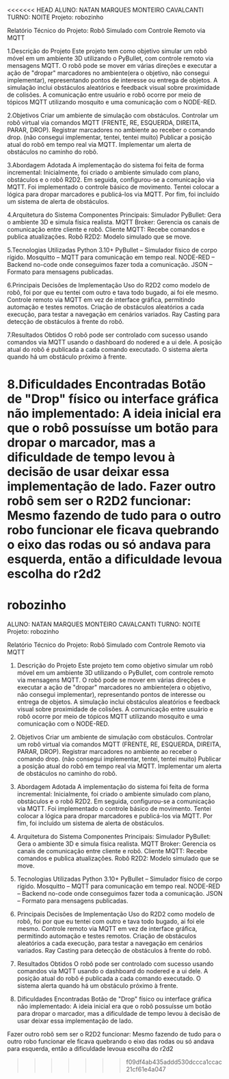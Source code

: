 <<<<<<< HEAD
ALUNO: NATAN MARQUES MONTEIRO CAVALCANTI TURNO: NOITE Projeto: robozinho

Relatório Técnico do Projeto: Robô Simulado com Controle Remoto via MQTT

1.Descrição do Projeto Este projeto tem como objetivo simular um robô móvel em um ambiente 3D utilizando o PyBullet, com controle remoto via mensagens MQTT. O robô pode se mover em várias direções e executar a ação de "dropar" marcadores no ambiente(era o objetivo, não consegui implementar), representando pontos de interesse ou entrega de objetos. A simulação inclui obstáculos aleatórios e feedback visual sobre proximidade de colisões. A comunicação entre usuário e robô ocorre por meio de tópicos MQTT utilizando mosquito e uma comunicação com o NODE-RED.

2.Objetivos Criar um ambiente de simulação com obstáculos. Controlar um robô virtual via comandos MQTT (FRENTE, RE, ESQUERDA, DIREITA, PARAR, DROP). Registrar marcadores no ambiente ao receber o comando drop. (não consegui implementar, tentei, tentei muito) Publicar a posição atual do robô em tempo real via MQTT. Implementar um alerta de obstáculos no caminho do robô.

3.Abordagem Adotada A implementação do sistema foi feita de forma incremental: Inicialmente, foi criado o ambiente simulado com plano, obstáculos e o robô R2D2. Em seguida, configurou-se a comunicação via MQTT. Foi implementado o controle básico de movimento. Tentei colocar a lógica para dropar marcadores e publicá-los via MQTT. Por fim, foi incluído um sistema de alerta de obstáculos.

4.Arquitetura do Sistema Componentes Principais: Simulador PyBullet: Gera o ambiente 3D e simula física realista. MQTT Broker: Gerencia os canais de comunicação entre cliente e robô. Cliente MQTT: Recebe comandos e publica atualizações. Robô R2D2: Modelo simulado que se move.

5.Tecnologias Utilizadas Python 3.10+ PyBullet – Simulador físico de corpo rígido. Mosquitto – MQTT para comunicação em tempo real. NODE-RED – Backend no-code onde conseguimos fazer toda a comunicação. JSON – Formato para mensagens publicadas.

6.Principais Decisões de Implementação Uso do R2D2 como modelo de robô, foi por que eu tentei com outro e tava todo bugado, ai foi ele mesmo. Controle remoto via MQTT em vez de interface gráfica, permitindo automação e testes remotos. Criação de obstáculos aleatórios a cada execução, para testar a navegação em cenários variados. Ray Casting para detecção de obstáculos à frente do robô.

7.Resultados Obtidos O robô pode ser controlado com sucesso usando comandos via MQTT usando o dashboard do nodered e a ui dele. A posição atual do robô é publicada a cada comando executado. O sistema alerta quando há um obstáculo próximo à frente.

8.Dificuldades Encontradas Botão de "Drop" físico ou interface gráfica não implementado: A ideia inicial era que o robô possuísse um botão para dropar o marcador, mas a dificuldade de tempo levou à decisão de usar deixar essa implementação de lado.
Fazer outro robô sem ser o R2D2 funcionar: Mesmo fazendo de tudo para o outro robo funcionar ele ficava quebrando o eixo das rodas ou só andava para esquerda, então a dificuldade levoua escolha do r2d2
=======
# robozinho

ALUNO: NATAN MARQUES MONTEIRO CAVALCANTI
TURNO: NOITE
Projeto: robozinho

Relatório Técnico do Projeto: Robô Simulado com Controle Remoto via MQTT

1. Descrição do Projeto
Este projeto tem como objetivo simular um robô móvel em um ambiente 3D utilizando o PyBullet, com controle remoto via mensagens MQTT. O robô pode se mover em várias direções e executar a ação de "dropar" marcadores no ambiente(era o objetivo, não consegui implementar), representando pontos de interesse ou entrega de objetos.
A simulação inclui obstáculos aleatórios e feedback visual sobre proximidade de colisões. A comunicação entre usuário e robô ocorre por meio de tópicos MQTT utilizando mosquito e uma comunicação com o NODE-RED.

2. Objetivos
Criar um ambiente de simulação com obstáculos.
Controlar um robô virtual via comandos MQTT (FRENTE, RE, ESQUERDA, DIREITA, PARAR, DROP).
Registrar marcadores no ambiente ao receber o comando drop. (não consegui implementar, tentei, tentei muito)
Publicar a posição atual do robô em tempo real via MQTT.
Implementar um alerta de obstáculos no caminho do robô.

3. Abordagem Adotada
A implementação do sistema foi feita de forma incremental:
Inicialmente, foi criado o ambiente simulado com plano, obstáculos e o robô R2D2.
Em seguida, configurou-se a comunicação via MQTT.
Foi implementado o controle básico de movimento.
Tentei colocar a lógica para dropar marcadores e publicá-los via MQTT.
Por fim, foi incluído um sistema de alerta de obstáculos.

4. Arquitetura do Sistema
Componentes Principais:
Simulador PyBullet: Gera o ambiente 3D e simula física realista.
MQTT Broker: Gerencia os canais de comunicação entre cliente e robô.
Cliente MQTT: Recebe comandos e publica atualizações.
Robô R2D2: Modelo simulado que se move.

5. Tecnologias Utilizadas
Python 3.10+
PyBullet – Simulador físico de corpo rígido.
Mosquitto – MQTT para comunicação em tempo real.
NODE-RED – Backend no-code onde conseguimos fazer toda a comunicação.
JSON – Formato para mensagens publicadas.

6. Principais Decisões de Implementação
Uso do R2D2 como modelo de robô, foi por que eu tentei com outro e tava todo bugado, ai foi ele mesmo.
Controle remoto via MQTT em vez de interface gráfica, permitindo automação e testes remotos.
Criação de obstáculos aleatórios a cada execução, para testar a navegação em cenários variados.
Ray Casting para detecção de obstáculos à frente do robô.


7. Resultados Obtidos
O robô pode ser controlado com sucesso usando comandos via MQTT usando o dashboard do nodered e a ui dele.
A posição atual do robô é publicada a cada comando executado.
O sistema alerta quando há um obstáculo próximo à frente.

8. Dificuldades Encontradas
Botão de "Drop" físico ou interface gráfica não implementado:
A ideia inicial era que o robô possuísse um botão para dropar o marcador, mas a dificuldade de tempo levou à decisão de usar deixar essa implementação de lado.

Fazer outro robô sem ser o R2D2 funcionar:
Mesmo fazendo de tudo para o outro robo funcionar ele ficava quebrando o eixo das rodas ou só andava para esquerda, então a dificuldade levoua escolha do r2d2
>>>>>>> f09df4ab435addd530dccca1ccac21cf61e4a047
